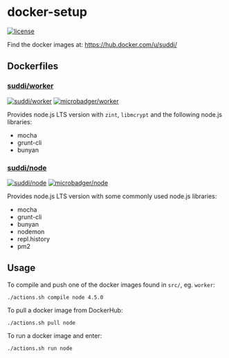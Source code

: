 # docker-setup

[![license](https://img.shields.io/github/license/suddi/dockerfiles.svg?maxAge=2592000)](https://github.com/suddi/dockerfiles/blob/master/LICENSE)


Find the docker images at: https://hub.docker.com/u/suddi/

## Dockerfiles

### [suddi/worker](https://hub.docker.com/r/suddi/worker/)
[![suddi/worker](https://img.shields.io/docker/pulls/suddi/worker.svg)](https://hub.docker.com/r/suddi/worker/)
[![microbadger/worker](https://images.microbadger.com/badges/image/suddi/worker.svg)](https://microbadger.com/images/suddi/worker)

Provides node.js LTS version with `zint`, `libmcrypt` and the following node.js libraries:
* mocha
* grunt-cli
* bunyan

### [suddi/node](https://hub.docker.com/r/suddi/node/)
[![suddi/node](https://img.shields.io/docker/pulls/suddi/node.svg)](https://hub.docker.com/r/suddi/node/)
[![microbadger/node](https://images.microbadger.com/badges/image/suddi/node.svg)](https://microbadger.com/images/suddi/node)

Provides node.js LTS version with some commonly used node.js libraries:
* mocha
* grunt-cli
* bunyan
* nodemon
* repl.history
* pm2

## Usage

To compile and push one of the docker images found in `src/`, eg. `worker`:

````
./actions.sh compile node 4.5.0
````

To pull a docker image from DockerHub:
````
./actions.sh pull node
````

To run a docker image and enter:
````
./actions.sh run node
````
